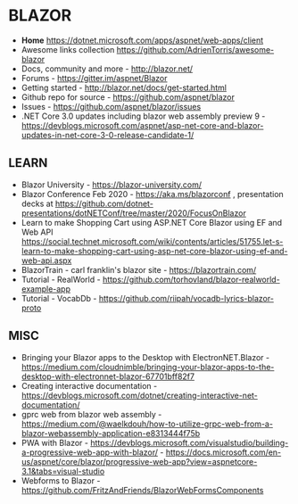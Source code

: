 # BLAZOR

* **Home** https://dotnet.microsoft.com/apps/aspnet/web-apps/client
* Awesome links collection <https://github.com/AdrienTorris/awesome-blazor>
* Docs, community and more - <http://blazor.net/>
* Forums - <https://gitter.im/aspnet/Blazor>
* Getting started - <http://blazor.net/docs/get-started.html>
* Github repo for source - <https://github.com/aspnet/blazor>
* Issues - <https://github.com/aspnet/blazor/issues>
* .NET Core 3.0 updates including blazor web assembly preview 9 - https://devblogs.microsoft.com/aspnet/asp-net-core-and-blazor-updates-in-net-core-3-0-release-candidate-1/

## LEARN

* Blazor University - https://blazor-university.com/
* Blazor Conference Feb 2020 - https://aka.ms/blazorconf , presentation decks at https://github.com/dotnet-presentations/dotNETConf/tree/master/2020/FocusOnBlazor 
* Learn to make Shopping Cart using ASP.NET Core Blazor using EF and Web API <https://social.technet.microsoft.com/wiki/contents/articles/51755.let-s-learn-to-make-shopping-cart-using-asp-net-core-blazor-using-ef-and-web-api.aspx>
* BlazorTrain - carl franklin's blazor site - https://blazortrain.com/
* Tutorial - RealWorld - <https://github.com/torhovland/blazor-realworld-example-app>
* Tutorial - VocabDb - <https://github.com/riipah/vocadb-lyrics-blazor-proto>

## MISC

* Bringing your Blazor apps to the Desktop with ElectronNET.Blazor -https://medium.com/cloudnimble/bringing-your-blazor-apps-to-the-desktop-with-electronnet-blazor-67701bff82f7
* Creating interactive documentation - https://devblogs.microsoft.com/dotnet/creating-interactive-net-documentation/
* gprc web from blazor web assembly - https://medium.com/@waelkdouh/how-to-utilize-grpc-web-from-a-blazor-webassembly-application-e8313444f75b
* PWA with Blazor - https://devblogs.microsoft.com/visualstudio/building-a-progressive-web-app-with-blazor/ - https://docs.microsoft.com/en-us/aspnet/core/blazor/progressive-web-app?view=aspnetcore-3.1&tabs=visual-studio
* Webforms to Blazor - https://github.com/FritzAndFriends/BlazorWebFormsComponents
